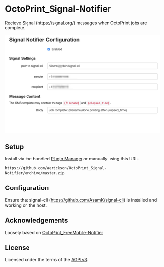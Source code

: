# OctoPrint_Signal-Notifier

Recieve Signal (https://signal.org/) messages when OctoPrint jobs are complete.

![Settings tab screenshot](extras/signalnotifier.png)

## Setup

Install via the bundled [Plugin Manager](https://github.com/foosel/OctoPrint/wiki/Plugin:-Plugin-Manager)
or manually using this URL:

    https://github.com/aerickson/OctoPrint_Signal-Notifier/archive/master.zip

## Configuration

Ensure that signal-cli (https://github.com/AsamK/signal-cli) is installed and working on the host.

## Acknowledgements

Loosely based on [OctoPrint_FreeMobile-Notifier](https://github.com/Pinaute/OctoPrint_FreeMobile-Notifier)

## License

Licensed under the terms of the [AGPLv3](http://opensource.org/licenses/AGPL-3.0).
